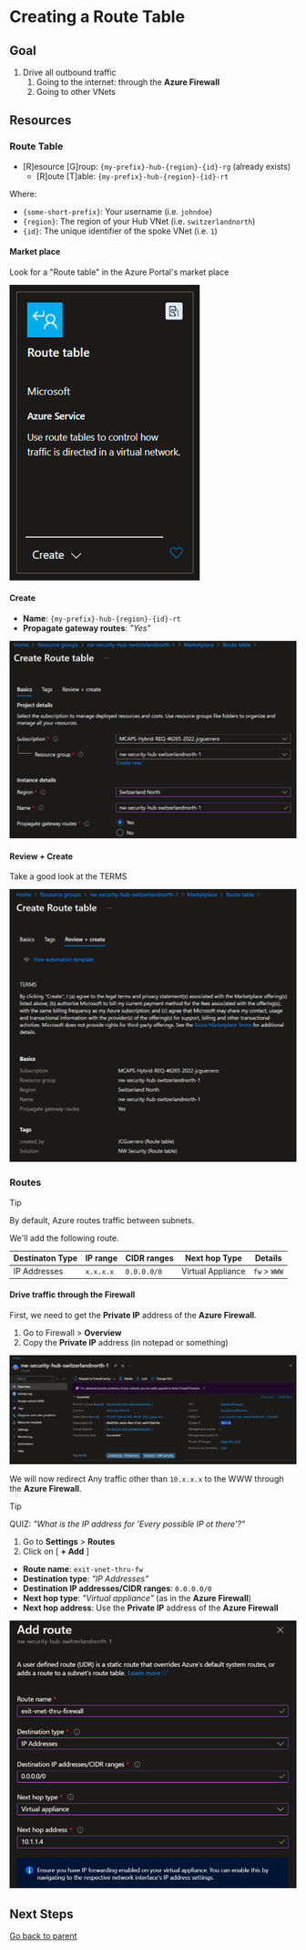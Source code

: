 # Creating a Route Table

## Goal

1. Drive all outbound traffic
   1. Going to the internet: through the **Azure Firewall**
   1. Going to other VNets

## Resources

### Route Table

- [R]esource [G]roup: `{my-prefix}-hub-{region}-{id}-rg` (already exists)
  - [R]oute [T]able: `{my-prefix}-hub-{region}-{id}-rt`

Where:

- `{some-short-prefix}`: Your username (i.e. `johndoe`)
- `{region}`: The region of your Hub VNet (i.e. `switzerlandnorth`)
- `{id}`: The unique identifier of the spoke VNet (i.e. `1`)

#### Market place

Look for a "Route table" in the Azure Portal's market place

![Market place](../../../../assets/img/azure/market/rt/logo.png)

#### Create

- **Name**: `{my-prefix}-hub-{region}-{id}-rt`
- **Propagate gateway routes**: _"Yes"_

![Create](../../../../assets/img/azure/solution/vnets/hub/rt/create/basics.png)

#### Review + Create

Take a good look at the TERMS

![Review + Create](../../../../assets/img/azure/solution/vnets/hub/rt/create/review.png)

### Routes

> [!TIP]
> By default, Azure routes traffic between subnets.

We'll add the following route.

| Destinaton Type | IP range  | CIDR ranges | Next hop Type     | Details      |
| --------------- | --------- | ----------- | ----------------- | ------------ |
| IP Addresses    | `x.x.x.x` | `0.0.0.0/0` | Virtual Appliance | `fw` > `WWW` |

#### Drive traffic through the Firewall

First, we need to get the **Private IP** address of the **Azure Firewall**.

1. Go to Firewall > **Overview**
1. Copy the **Private IP** address (in notepad or something)

![Private IP](../../../../assets/img/azure/solution/vnets/hub/fw/overview.png)

We will now redirect Any traffic other than `10.x.x.x` to the WWW through the **Azure Firewall**.

> [!TIP]
> QUIZ: _"What is the IP address for 'Every possible IP ot there'?"_

1. Go to **Settings** > **Routes**
1. Click on [ **+ Add** ]

- **Route name**: `exit-vnet-thru-fw`
- **Destination type**: _"IP Addresses"_
- **Destination IP addresses/CIDR ranges**: `0.0.0.0/0`
- **Next hop type**: _"Virtual appliance"_ (as in the **Azure Firewall**)
- **Next hop address**: Use the **Private IP** address of the **Azure Firewall**

![Add](../../../../assets/img/azure/solution/vnets/hub/rt/routes/exit-vnet-thru-fw.png)

## Next Steps

[Go back to parent](../README.md)
